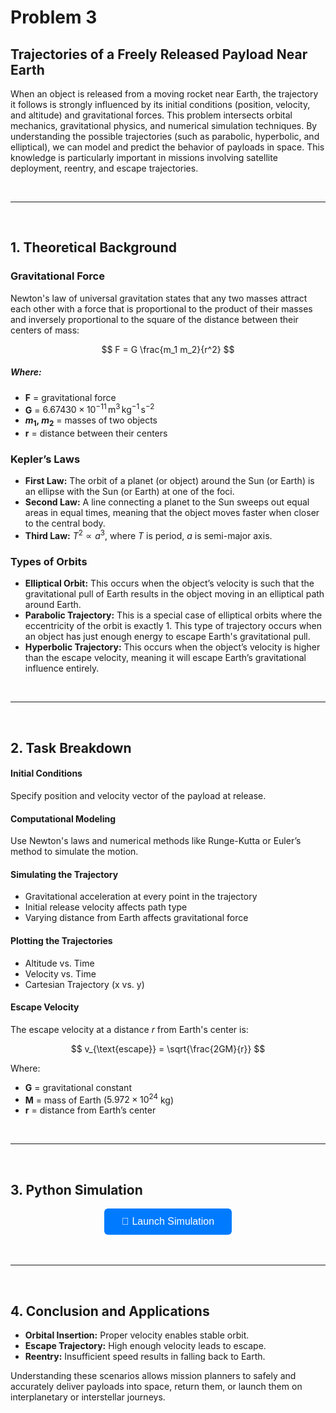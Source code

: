 # Problem 3

## Trajectories of a Freely Released Payload Near Earth

When an object is released from a moving rocket near Earth, the trajectory it follows is strongly influenced by its initial conditions (position, velocity, and altitude) and gravitational forces. This problem intersects orbital mechanics, gravitational physics, and numerical simulation techniques. By understanding the possible trajectories (such as parabolic, hyperbolic, and elliptical), we can model and predict the behavior of payloads in space. This knowledge is particularly important in missions involving satellite deployment, reentry, and escape trajectories.

<br>
<hr>
<br>

## 1. Theoretical Background

### Gravitational Force

Newton's law of universal gravitation states that any two masses attract each other with a force that is proportional to the product of their masses and inversely proportional to the square of the distance between their centers of mass:

$$
F = G \frac{m_1 m_2}{r^2}
$$

##### Where:

- **F** = gravitational force  
- **G** = $6.67430 \times 10^{-11} \, \text{m}^3 \, \text{kg}^{-1} \, \text{s}^{-2}$  
- **$m_1$, $m_2$** = masses of two objects  
- **r** = distance between their centers  

### Kepler’s Laws

- **First Law:** The orbit of a planet (or object) around the Sun (or Earth) is an ellipse with the Sun (or Earth) at one of the foci.
- **Second Law:** A line connecting a planet to the Sun sweeps out equal areas in equal times, meaning that the object moves faster when closer to the central body.
- **Third Law:** $T^2 \propto a^3$, where $T$ is period, $a$ is semi-major axis.

### Types of Orbits

- **Elliptical Orbit:** This occurs when the object’s velocity is such that the gravitational pull of Earth results in the object moving in an elliptical path around Earth.
- **Parabolic Trajectory:** This is a special case of elliptical orbits where the eccentricity of the orbit is exactly 1. This type of trajectory occurs when an object has just enough energy to escape Earth's gravitational pull.
- **Hyperbolic Trajectory:** This occurs when the object’s velocity is higher than the escape velocity, meaning it will escape Earth’s gravitational influence entirely.

<br>
<hr>
<br>

## 2. Task Breakdown

#### Initial Conditions

Specify position and velocity vector of the payload at release.

#### Computational Modeling

Use Newton's laws and numerical methods like Runge-Kutta or Euler’s method to simulate the motion.

#### Simulating the Trajectory

- Gravitational acceleration at every point in the trajectory  
- Initial release velocity affects path type  
- Varying distance from Earth affects gravitational force  

#### Plotting the Trajectories

- Altitude vs. Time  
- Velocity vs. Time  
- Cartesian Trajectory (x vs. y)  

#### Escape Velocity

The escape velocity at a distance $r$ from Earth's center is:

$$
v_{\text{escape}} = \sqrt{\frac{2GM}{r}}
$$

Where:

- **G** = gravitational constant  
- **M** = mass of Earth ($5.972 \times 10^{24}$ kg)  
- **r** = distance from Earth’s center  

<br>
<hr>
<br>

## 3. Python Simulation

<div style="text-align: center;">
  <a href="https://pythonsimulation-5u2hdv5p42ucx3wp2sbzua.streamlit.app/" target="_blank">
    <button style="
      background-color: #007bff; 
      color: white; 
      padding: 12px 28px; 
      font-size: 16px; 
      border: none; 
      border-radius: 6px; 
      cursor: pointer;
      text-decoration: none;
    ">
      🚀 Launch Simulation
    </button>
  </a>
</div>

<br>
<br>
<hr>
<br>

## 4. Conclusion and Applications

- **Orbital Insertion:** Proper velocity enables stable orbit.
- **Escape Trajectory:** High enough velocity leads to escape.
- **Reentry:** Insufficient speed results in falling back to Earth.

Understanding these scenarios allows mission planners to safely and accurately deliver payloads into space, return them, or launch them on interplanetary or interstellar journeys.

<br>
